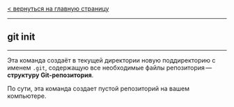 [< вернуться на главную страницу](./readme.md)

---

## git init

---

Эта команда создаёт в текущей директории новую поддиректорию с именем `.git`, содержащую все необходимые файлы репозитория — **структуру Git-репозитория**.

По сути, эта команда создает пустой репозиторий на вашем компьютере.